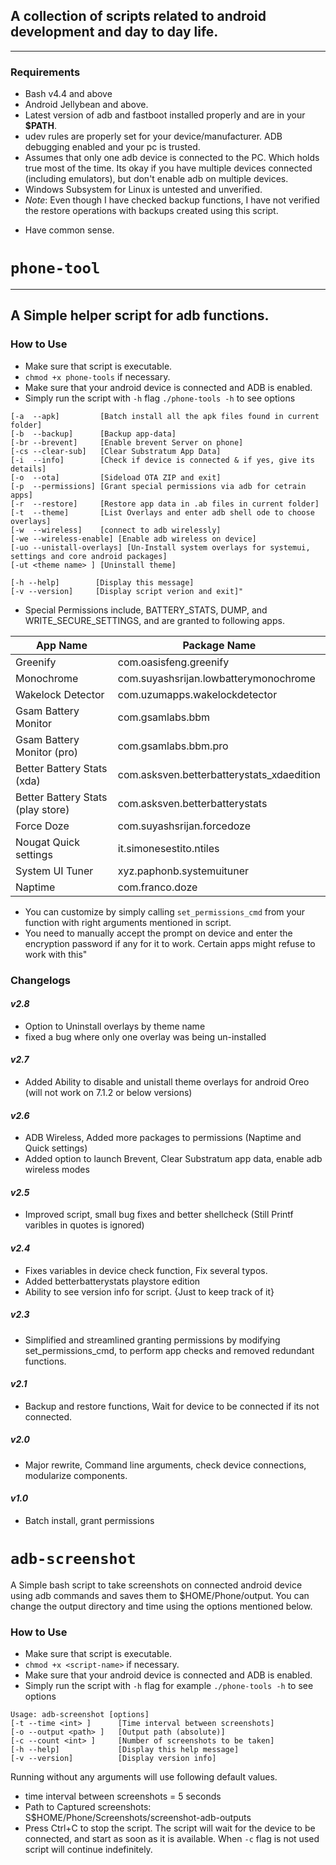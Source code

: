 ## A collection of scripts related to android development and day to day life.
---

### Requirements
* Bash v4.4 and above
* Android Jellybean and above.
* Latest version of adb and fastboot installed properly and are in your **$PATH**.
* udev rules are properly set for your device/manufacturer.
ADB debugging enabled and your pc is trusted.
* Assumes that only one adb device is connected to the PC. Which holds true most of the time.
Its okay if you have multiple devices connected (including emulators),
but don't enable adb on multiple devices.
* Windows Subsystem for Linux is untested and unverified.
* *Note*:  Even though I have checked backup functions,
I have not verified the restore operations with backups created using this script.
- Have common sense.


# `phone-tool`
---
## A Simple helper script for adb functions.


### How to Use
* Make sure that script is executable.
* `chmod +x phone-tools` if necessary.
*  Make sure that your android device is connected and ADB is enabled.
* Simply run the script with `-h` flag `./phone-tools -h` to see options


 ```
 [-a  --apk]         [Batch install all the apk files found in current folder]
 [-b  --backup]      [Backup app-data]
 [-br --brevent]     [Enable brevent Server on phone]
 [-cs --clear-sub]   [Clear Substratum App Data]
 [-i  --info]        [Check if device is connected & if yes, give its details]
 [-o  --ota]         [Sideload OTA ZIP and exit]
 [-p  --permissions] [Grant special permissions via adb for cetrain apps]
 [-r  --restore]     [Restore app data in .ab files in current folder]
 [-t  --theme]       [List Overlays and enter adb shell ode to choose overlays]
 [-w  --wireless]    [connect to adb wirelessly]
 [-we --wireless-enable] [Enable adb wireless on device]
 [-uo --unistall-overlays] [Un-Install system overlays for systemui, settings and core android packages]
 [-ut <theme name> ] [Uninstall theme]

 [-h --help]        [Display this message]
 [-v --version]     [Display script verion and exit]"
 ```
* Special Permissions include, BATTERY_STATS, DUMP, and WRITE_SECURE_SETTINGS, and are granted to following apps.

|App Name | Package Name |
|---| --- |
|Greenify | com.oasisfeng.greenify |
|Monochrome | com.suyashsrijan.lowbatterymonochrome |
|Wakelock Detector | com.uzumapps.wakelockdetector |
|Gsam Battery Monitor |com.gsamlabs.bbm |
|Gsam Battery Monitor (pro) | com.gsamlabs.bbm.pro |
|Better Battery Stats (xda) |com.asksven.betterbatterystats_xdaedition |
|Better Battery Stats (play store) | com.asksven.betterbatterystats |
|Force Doze | com.suyashsrijan.forcedoze |
|Nougat Quick settings | it.simonesestito.ntiles |
|System UI Tuner | xyz.paphonb.systemuituner |
|Naptime | com.franco.doze |
* You can customize by simply calling `set_permissions_cmd` from your function with right arguments mentioned in script.
* You need to manually accept the prompt on device and enter the encryption password if any for it to work. Certain apps might refuse to work with this"

### Changelogs

#### _v2.8_
- Option to Uninstall overlays by theme name
- fixed a bug where only one overlay was being un-installed

#### _v2.7_
- Added Ability to disable and unistall theme overlays for android Oreo (will not work on 7.1.2 or below versions)

#### _v2.6_
- ADB Wireless, Added more packages to permissions (Naptime and Quick settings)
- Added option to launch Brevent, Clear Substratum app data, enable adb wireless modes

#### _v2.5_
- Improved script, small bug fixes and better shellcheck (Still Printf varibles in quotes is ignored)

#### _v2.4_      
- Fixes  variables in device check function, Fix several typos.
- Added betterbatterystats playstore edition
- Ability to see version info for script. {Just to keep track of it}

##### _v2.3_      
- Simplified and streamlined granting permissions by modifying set_permissions_cmd,
to perform app checks and removed redundant functions.

#### _v2.1_      
- Backup and restore functions, Wait for device to be connected if its not connected.

##### _v2.0_     
- Major rewrite, Command line arguments, check device connections, modularize components.

#### _v1.0_      
- Batch install, grant permissions



#  `adb-screenshot`
A Simple bash script to take screenshots on connected android device using adb commands and saves them to $HOME/Phone/<script-name>output.
You can change the output directory and time using the options mentioned below.

### How to Use
* Make sure that script is executable.
* `chmod +x <script-name>` if necessary.
*  Make sure that your android device is connected and ADB is enabled.
* Simply run the script with `-h` flag for example `./phone-tools -h` to see options


 ```
 Usage: adb-screenshot [options]
 [-t --time <int> ]      [Time interval between screenshots]
 [-o --output <path> ]   [Output path (absolute)]
 [-c --count <int> ]     [Number of screenshots to be taken]
 [-h --help]             [Display this help message]
 [-v --version]          [Display version info]
 ```

 Running without any arguments will use following default values.
 * time interval between screenshots = 5 seconds
 * Path to Captured screenshots: S$HOME/Phone/Screenshots/screenshot-adb-outputs
 * Press Ctrl+C to stop the script. The script will wait for the device to be connected, and start as soon as it is available. When `-c` flag is not used script will continue indefinitely.
